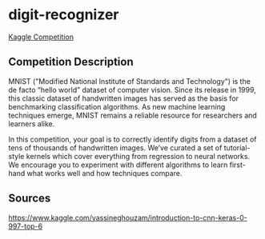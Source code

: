 # digit-recognizer
[Kaggle Competition](https://www.kaggle.com/c/digit-recognizer/overview)

## Competition Description
MNIST ("Modified National Institute of Standards and Technology") is the de facto “hello world” dataset of computer vision. Since its release in 1999, this classic dataset of handwritten images has served as the basis for benchmarking classification algorithms. As new machine learning techniques emerge, MNIST remains a reliable resource for researchers and learners alike.

In this competition, your goal is to correctly identify digits from a dataset of tens of thousands of handwritten images. We’ve curated a set of tutorial-style kernels which cover everything from regression to neural networks. We encourage you to experiment with different algorithms to learn first-hand what works well and how techniques compare.

## Sources
https://www.kaggle.com/yassineghouzam/introduction-to-cnn-keras-0-997-top-6

